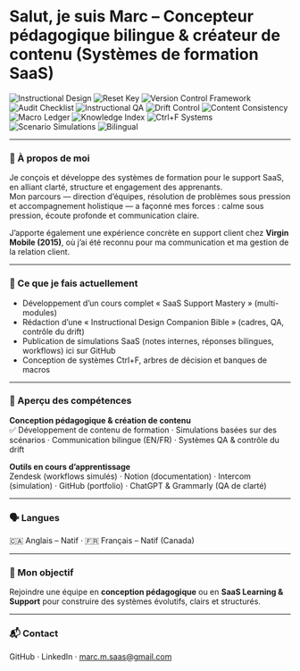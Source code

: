 # Salut, je suis Marc – Concepteur pédagogique bilingue & créateur de contenu (Systèmes de formation SaaS)

![Instructional Design](https://img.shields.io/badge/Instructional%20Design-Blue?style=for-the-badge)
![Reset Key](https://img.shields.io/badge/Reset%20Key-Turquoise?style=for-the-badge)
![Version Control Framework](https://img.shields.io/badge/Version%20Control%20Framework-Green?style=for-the-badge)
![Audit Checklist](https://img.shields.io/badge/Audit%20Checklist-Orange?style=for-the-badge)
![Instructional QA](https://img.shields.io/badge/Instructional%20QA-Yellow?style=for-the-badge)
![Drift Control](https://img.shields.io/badge/Drift%20Control-Red?style=for-the-badge)
![Content Consistency](https://img.shields.io/badge/Content%20Consistency-LightGreen?style=for-the-badge)
![Macro Ledger](https://img.shields.io/badge/Macro%20Ledger-Purple?style=for-the-badge)
![Knowledge Index](https://img.shields.io/badge/Knowledge%20Index-Pink?style=for-the-badge)
![Ctrl+F Systems](https://img.shields.io/badge/Ctrl+F%20Systems-Gray?style=for-the-badge)
![Scenario Simulations](https://img.shields.io/badge/Scenario%20Simulations-Black?style=for-the-badge)
![Bilingual](https://img.shields.io/badge/Bilingual-EN%2FFR-Violet?style=for-the-badge)

---

### 🧭 À propos de moi  
Je conçois et développe des systèmes de formation pour le support SaaS, en alliant clarté, structure et engagement des apprenants.  
Mon parcours — direction d’équipes, résolution de problèmes sous pression et accompagnement holistique — a façonné mes forces : calme sous pression, écoute profonde et communication claire.  

J’apporte également une expérience concrète en support client chez **Virgin Mobile (2015)**, où j’ai été reconnu pour ma communication et ma gestion de la relation client.  

---

### 💼 Ce que je fais actuellement  
- Développement d’un cours complet « SaaS Support Mastery » (multi-modules)  
- Rédaction d’une « Instructional Design Companion Bible » (cadres, QA, contrôle du drift)  
- Publication de simulations SaaS (notes internes, réponses bilingues, workflows) ici sur GitHub  
- Conception de systèmes Ctrl+F, arbres de décision et banques de macros  

---

### 🔧 Aperçu des compétences  
**Conception pédagogique & création de contenu**  
✅ Développement de contenu de formation · Simulations basées sur des scénarios · Communication bilingue (EN/FR) · Systèmes QA & contrôle du drift  

**Outils en cours d’apprentissage**  
Zendesk (workflows simulés) · Notion (documentation) · Intercom (simulation) · GitHub (portfolio) · ChatGPT & Grammarly (QA de clarté)  

---

### 🗣 Langues  
🇨🇦 Anglais – Natif · 🇫🇷 Français – Natif (Canada)  

---

### 🎯 Mon objectif  
Rejoindre une équipe en **conception pédagogique** ou en **SaaS Learning & Support** pour construire des systèmes évolutifs, clairs et structurés.  

---

### 📬 Contact  
GitHub · LinkedIn · marc.m.saas@gmail.com
